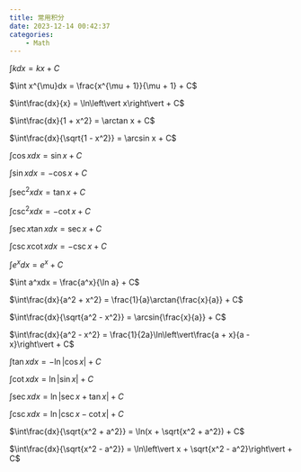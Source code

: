 ```yaml
---
title: 常用积分
date: 2023-12-14 00:42:37
categories:
    - Math
---
```

$\int kdx = kx + C$

$\int x^{\mu}dx = \frac{x^{\mu + 1}}{\mu + 1} + C$

$\int\frac{dx}{x} = \ln\left\vert x\right\vert + C$

$\int\frac{dx}{1 + x^2} = \arctan x + C$

$\int\frac{dx}{\sqrt{1 - x^2}} = \arcsin x + C$

$\int\cos xdx = \sin x + C$

$\int\sin xdx = -\cos x + C$

$\int\sec^2 xdx = \tan x + C$

$\int\csc^2 xdx = -\cot x + C$

$\int\sec x\tan xdx = \sec x + C$

$\int\csc x\cot xdx = -\csc x + C$

$\int e^xdx = e^x + C$

$\int a^xdx = \frac{a^x}{\ln a} + C$

$\int\frac{dx}{a^2 + x^2} = \frac{1}{a}\arctan{\frac{x}{a}} + C$

$\int\frac{dx}{\sqrt{a^2 - x^2}} = \arcsin{\frac{x}{a}} + C$

$\int\frac{dx}{a^2 - x^2} = \frac{1}{2a}\ln\left\vert\frac{a + x}{a - x}\right\vert + C$

$\int\tan xdx = -\ln\left\vert \cos x\right\vert + C$

$\int\cot xdx = \ln\left\vert\sin x\right\vert + C$

$\int\sec xdx = \ln\left\vert\sec x + \tan x\right\vert + C$

$\int\csc xdx = \ln\left\vert\csc x - \cot x\right\vert + C$

$\int\frac{dx}{\sqrt{x^2 + a^2}} = \ln(x + \sqrt{x^2 + a^2}) + C$

$\int\frac{dx}{\sqrt{x^2 - a^2}} = \ln\left\vert x + \sqrt{x^2 - a^2}\right\vert + C$

